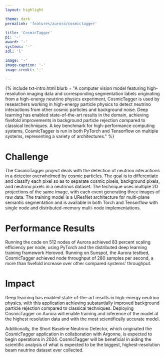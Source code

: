 ```yaml
---
layout: highlight

theme: dark
permalink: 'features/aurora/cosmictagger'

title: 'CosmicTagger'
pi: '-'
award: '-'
systems: '-'
sdl: 'l'

image: '-' 
image-caption: '-'
image-credit: '-'

---
```


{% include txt-intro.html 
    blurb = "A computer vision model featuring high-resolution imaging data and corresponding segmentation labels originating from a high-energy neutrino physics experiment, CosmicTagger is used by researchers working in high-energy particle physics to detect neutrino interactions from other cosmic particles and background noise. Deep learning has enabled state-of-the-art results in the domain, achieving fivefold improvements in background particle rejection compared to classical techniques. A key benchmark for high-performance computing systems, CosmicTagger is run in both PyTorch and Tensorflow on multiple systems, representing a variety of architectures."
%}



# Challenge
The CosmicTagger project deals with the detection of neutrino interactions in a detector overwhelmed by cosmic particles. The goal is to differentiate and classify each pixel so as to separate cosmic pixels, background pixels, and neutrino pixels in a neutrinos dataset. The technique uses multiple 2D projections of the same image, with each event generating three images of raw data. The training model is a UResNet architecture for multi-plane semantic segmentation and is available in both Torch and Tensorflow with single node and distributed-memory multi-node implementations.



# Performance Results
Running the code on 512 nodes of Aurora achieved 83 percent scaling efficiency per node, using PyTorch and the distributed deep learning training framework Horovod. Running on Sunspot, the Aurora testbed, CosmicTagger achieved node throughput of 280 samples per second, a more than fivefold increase over other compared systems' throughput.


# Impact
Deep learning has enabled state-of-the-art results in high-energy neutrino physics, with this application achieving substantially improved background particle rejection compared to classical techniques. Deploying CosmicTagger on Aurora will enable training and inference of the model at the highest resolution data and with the most scientifically accurate model.

Additionally, the Short Baseline Neutrino Detector, which originated the CosmicTagger application in collaboration with Argonne, is expected to begin operations in 2024. CosmicTagger will be beneficial in aiding the scientific analysis of what is expected to be the biggest, highest-resolution beam neutrino dataset ever collected.

